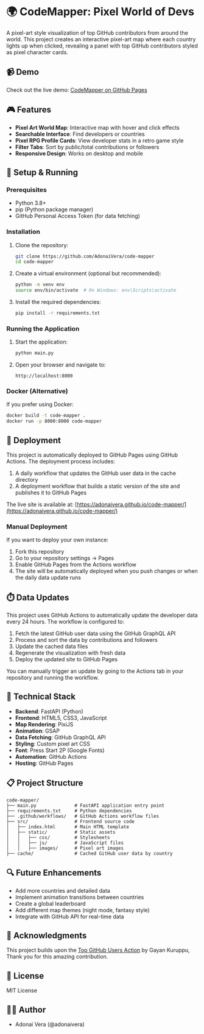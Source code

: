 # 🌍 CodeMapper: Pixel World of Devs

A pixel-art style visualization of top GitHub contributors from around the world. This project creates an interactive pixel-art map where each country lights up when clicked, revealing a panel with top GitHub contributors styled as pixel character cards.

## 📹 Demo


Check out the live demo: [CodeMapper on GitHub Pages](https://adonaivera.github.io/code-mapper/)

## 🎮 Features

- **Pixel Art World Map**: Interactive map with hover and click effects
- **Searchable Interface**: Find developers or countries
- **Pixel RPG Profile Cards**: View developer stats in a retro game style
- **Filter Tabs**: Sort by public/total contributions or followers
- **Responsive Design**: Works on desktop and mobile

## 🚀 Setup & Running

### Prerequisites

- Python 3.8+
- pip (Python package manager)
- GitHub Personal Access Token (for data fetching)

### Installation

1. Clone the repository:
   ```bash
   git clone https://github.com/AdonaiVera/code-mapper
   cd code-mapper
   ```

2. Create a virtual environment (optional but recommended):
   ```bash
   python -m venv env
   source env/bin/activate  # On Windows: env\Scripts\activate
   ```

3. Install the required dependencies:
   ```bash
   pip install -r requirements.txt
   ```

### Running the Application

1. Start the application:
   ```bash
   python main.py
   ```

2. Open your browser and navigate to:
   ```
   http://localhost:8000
   ```

### Docker (Alternative)

If you prefer using Docker:

```bash
docker build -t code-mapper .
docker run -p 8000:8000 code-mapper
```

## 🚢 Deployment

This project is automatically deployed to GitHub Pages using GitHub Actions. The deployment process includes:

1. A daily workflow that updates the GitHub user data in the cache directory
2. A deployment workflow that builds a static version of the site and publishes it to GitHub Pages

The live site is available at: [https://adonaivera.github.io/code-mapper/](https://adonaivera.github.io/code-mapper/)

### Manual Deployment

If you want to deploy your own instance:

1. Fork this repository
2. Go to your repository settings → Pages
3. Enable GitHub Pages from the Actions workflow
4. The site will be automatically deployed when you push changes or when the daily data update runs

## ⏱️ Data Updates

This project uses GitHub Actions to automatically update the developer data every 24 hours. The workflow is configured to:

1. Fetch the latest GitHub user data using the GitHub GraphQL API
2. Process and sort the data by contributions and followers
3. Update the cached data files
4. Regenerate the visualization with fresh data
5. Deploy the updated site to GitHub Pages

You can manually trigger an update by going to the Actions tab in your repository and running the workflow.

## 🧠 Technical Stack

- **Backend**: FastAPI (Python)
- **Frontend**: HTML5, CSS3, JavaScript
- **Map Rendering**: PixiJS
- **Animation**: GSAP
- **Data Fetching**: GitHub GraphQL API
- **Styling**: Custom pixel art CSS
- **Font**: Press Start 2P (Google Fonts)
- **Automation**: GitHub Actions
- **Hosting**: GitHub Pages

## 📋 Project Structure

```
code-mapper/
├── main.py              # FastAPI application entry point
├── requirements.txt     # Python dependencies
├── .github/workflows/   # GitHub Actions workflow files
├── src/                 # Frontend source code
│   ├── index.html       # Main HTML template
│   ├── static/          # Static assets
│   │   ├── css/         # Stylesheets
│   │   ├── js/          # JavaScript files
│   │   ├── images/      # Pixel art images
├── cache/               # Cached GitHub user data by country
```

## 🔍 Future Enhancements

- Add more countries and detailed data
- Implement animation transitions between countries
- Create a global leaderboard
- Add different map themes (night mode, fantasy style)
- Integrate with GitHub API for real-time data

## 🙏 Acknowledgments

This project builds upon the [Top GitHub Users Action](https://github.com/gayanvoice/top-github-users-action) by Gayan Kuruppu, Thank you for this amazing contribution.

## 📝 License

MIT License

## 👨‍💻 Author

- Adonai Vera (@adonaivera)

